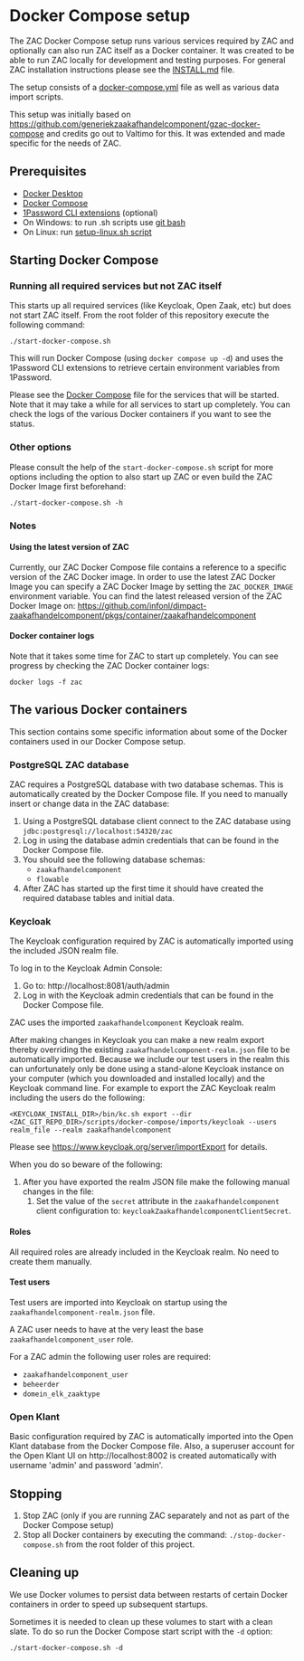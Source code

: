 # Docker Compose setup

The ZAC Docker Compose setup runs various services required by ZAC and optionally can also run ZAC itself as a Docker container.
It was created to be able to run ZAC locally for development and testing purposes.
For general ZAC installation instructions please see the [INSTALL.md](INSTALL.md) file.

The setup consists of a [docker-compose.yml](../docker-compose.yaml) file as well as various data import scripts.

This setup was initially based on https://github.com/generiekzaakafhandelcomponent/gzac-docker-compose and credits go out to Valtimo for this.
It was extended and made specific for the needs of ZAC.

## Prerequisites

- [Docker Desktop](https://docs.docker.com/desktop/install/)
- [Docker Compose](https://docs.docker.com/compose/install/)
- [1Password CLI extensions](https://developer.1password.com/docs/cli/) (optional)
- On Windows: to run .sh scripts use [git bash](https://gitforwindows.org/)
- On Linux: run [setup-linux.sh script](../../scripts/docker-compose/setup-linux.sh)

## Starting Docker Compose

### Running all required services but not ZAC itself

This starts up all required services (like Keycloak, Open Zaak, etc) but does not start ZAC itself.
From the root folder of this repository execute the following command:

```
./start-docker-compose.sh
```

This will run Docker Compose (using `docker compose up -d`) and uses the 1Password CLI extensions
to retrieve certain environment variables from 1Password.

Please see the [Docker Compose](../../docker-compose.yaml) file for the services that will be started.
Note that it may take a while for all services to start up completely.
You can check the logs of the various Docker containers if you want to see the status.

### Other options

Please consult the help of the `start-docker-compose.sh` script for more options including the option to also
start up ZAC or even build the ZAC Docker Image first beforehand:

```
./start-docker-compose.sh -h
```

### Notes

#### Using the latest version of ZAC

Currently, our ZAC Docker Compose file contains a reference to a specific version of the ZAC Docker image.
In order to use the latest ZAC Docker Image you can specify a ZAC Docker Image by setting the `ZAC_DOCKER_IMAGE`
environment variable.
You can find the latest released version of the ZAC Docker Image on:
https://github.com/infonl/dimpact-zaakafhandelcomponent/pkgs/container/zaakafhandelcomponent

#### Docker container logs

Note that it takes some time for ZAC to start up completely. You can see progress by checking the ZAC Docker container logs:

```
docker logs -f zac
```

## The various Docker containers

This section contains some specific information about some of the Docker containers used in our Docker Compose setup.

### PostgreSQL ZAC database

ZAC requires a PostgreSQL database with two database schemas. This is automatically created by the Docker Compose file.
If you need to manually insert or change data in the ZAC database:

1. Using a PostgreSQL database client connect to the ZAC database using `jdbc:postgresql://localhost:54320/zac`
2. Log in using the database admin credentials that can be found in the Docker Compose file.
3. You should see the following database schemas:
    - `zaakafhandelcomponent`
    - `flowable`
4. After ZAC has started up the first time it should have created the required database tables and initial data.

### Keycloak

The Keycloak configuration required by ZAC is automatically imported using the included JSON realm file.

To log in to the Keycloak Admin Console:

1. Go to: http://localhost:8081/auth/admin
2. Log in with the Keycloak admin credentials that can be found in the Docker Compose file.

ZAC uses the imported `zaakafhandelcomponent` Keycloak realm.

After making changes in Keycloak you can make a new realm export thereby overriding the existing `zaakafhandelcomponent-realm.json` file to
be automatically imported. Because we include our test users in the realm this can unfortunately only be done using a 
stand-alone Keycloak instance on your computer (which you downloaded and installed locally) and the Keycloak command line.
For example to export the ZAC Keycloak realm including the users do the following:

```
<KEYCLOAK_INSTALL_DIR>/bin/kc.sh export --dir <ZAC_GIT_REPO_DIR>/scripts/docker-compose/imports/keycloak --users realm_file --realm zaakafhandelcomponent
```

Please see https://www.keycloak.org/server/importExport for details.

When you do so beware of the following:

1. After you have exported the realm JSON file make the following manual changes in the file:
   1. Set the value of the `secret` attribute in the `zaakafhandelcomponent` client configuration to: `keycloakZaakafhandelcomponentClientSecret`.

#### Roles

All required roles are already included in the Keycloak realm. No need to create them manually.

#### Test users

Test users are imported into Keycloak on startup using the `zaakafhandelcomponent-realm.json` file.

A ZAC user needs to have at the very least the base `zaakafhandelcomponent_user` role.

For a ZAC admin the following user roles are required:
 - `zaakafhandelcomponent_user`
 - `beheerder`
 - `domein_elk_zaaktype`

### Open Klant

Basic configuration required by ZAC is automatically imported into the Open Klant database from the Docker Compose file.
Also, a superuser account for the Open Klant UI on http://localhost:8002 is created automatically with username 'admin' and password 'admin'.

## Stopping

1. Stop ZAC (only if you are running ZAC separately and not as part of the Docker Compose setup)
2. Stop all Docker containers by executing the command: `./stop-docker-compose.sh` from the root folder of this project.

## Cleaning up

We use Docker volumes to persist data between restarts of certain Docker containers in order to speed up
subsequent startups.

Sometimes it is needed to clean up these volumes to start with a clean slate.
To do so run the Docker Compose start script with the `-d` option:

```
./start-docker-compose.sh -d
```
